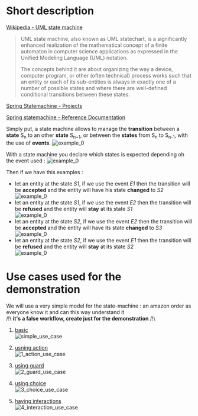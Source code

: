 Short description
===================

[Wikipedia - UML state machine](https://en.wikipedia.org/wiki/UML_state_machine)

>UML state machine, also known as UML statechart, is a significantly enhanced realization of the mathematical concept of a finite automaton in computer science applications as expressed in the Unified Modeling Language (UML) notation.
> 
>The concepts behind it are about organizing the way a device, computer program, or other (often technical) process works such that an entity or each of its sub-entities is always in exactly one of a number of possible states and where there are well-defined conditional transitions between these states.

[Spring Statemachine - Projects](https://projects.spring.io/spring-statemachine)

[Spring statemachine - Reference Documentation](https://docs.spring.io/spring-statemachine/docs/current/reference/htmlsingle)



Simply put, a state machine allows to manage the **transition** between a **state** S<sub>n</sub> to an other **state** S<sub>n+1</sub>, or between the **states** from S<sub>n</sub> to S<sub>n-1</sub>, with the use of **events**. 
![example_0](svg/example_0.svg)

With a state machine you declare which states is expected depending oh the event used :
![example_0](svg/example_1.svg)

Then if we have this examples :
* let an entity at the state _S1_, if we use the event _E1_ then the transition will be **accepted** and the entity will have his state **changed** to _S2_\
![example_0](svg/example_2.svg)
* let an entity at the state _S1_, if we use the event _E2_ then the transition will be **refused** and the entity will **stay** at its state _S1_\
![example_0](svg/example_3.svg)
* let an entity at the state _S2_, if we use the event _E2_ then the transition will be **accepted** and the entity will have its state **changed** to _S3_\
![example_0](svg/example_4.svg)
* let an entity at the state _S2_, if we use the event _E1_ then the transition will be **refused** and the entity will **stay** at its state _S2_\
![example_0](svg/example_5.svg)


Use cases used for the demonstration
==============

We will use a very simple model for the state-machine : an amazon order as everyone know it and can this way understand it\
 /!\ **it's a false workflow, create just for the demonstration** /!\

1. [basic](https://github.com/FrogDevelopment/state-machine-demo/tree/0_simple_use_case)\
![simple_use_case](svg/demo_state_0.svg)

2. [usning action](https://github.com/FrogDevelopment/state-machine-demo/tree/1_action_use_case)\
![1_action_use_case](svg/demo_state_1.svg)

3. [using guard](https://github.com/FrogDevelopment/state-machine-demo/tree/2_guard_use_case)\
![2_guard_use_case](svg/demo_state_2.svg)

4. [using choice](https://github.com/FrogDevelopment/state-machine-demo/tree/3_choice_use_case)\
![3_choice_use_case](svg/demo_state_3.svg)

5. [having interactions](https://github.com/FrogDevelopment/state-machine-demo/tree/4_interaction_use_case)\
![4_interaction_use_case](svg/demo_state_4.svg)
